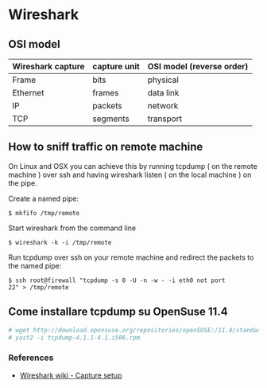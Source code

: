 # Wireshark

## OSI model

| Wireshark capture  | capture unit  | OSI model (reverse order) |
|--------------------|---------------|---------------------------|
| Frame              | bits          | physical                  |
| Ethernet           | frames        | data link                 |
| IP                 | packets       | network                   |
| TCP                | segments      | transport                 |


## How to sniff traffic on remote machine

On Linux and OSX you can achieve this by running tcpdump ( on the remote machine ) over ssh and having wireshark listen ( on the local machine ) on the pipe.

Create a named pipe:

<code>$ mkfifo /tmp/remote</code>

Start wireshark from the command line

<code>$ wireshark -k -i /tmp/remote</code>

Run tcpdump over ssh on your remote machine and redirect the packets to the named pipe:

<code>$ ssh root@firewall "tcpdump -s 0 -U -n -w - -i eth0 not port 22" > /tmp/remote</code>

## Come installare tcpdump su OpenSuse 11.4

```bash
# wget http://download.opensuse.org/repositories/openSUSE:/11.4/standard/i586/tcpdump-4.1.1-4.1.i586.rpm
# yast2 -i tcpdump-4.1.1-4.1.i586.rpm
```


### References

- [Wireshark wiki - Capture setup](https://wiki.wireshark.org/CaptureSetup/Pipes)


